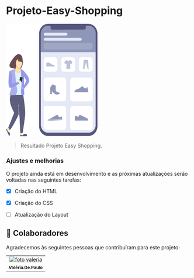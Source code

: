 # Projeto-Easy-Shopping

<img src="./img/easy-shopping.svg" width="250px" alt="exemplo imagem">

> Resultado Projeto Easy Shopping.

### Ajustes e melhorias

O projeto ainda está em desenvolvimento e as próximas atualizações serão voltadas nas seguintes tarefas:

- [x] Criação do HTML
- [x] Criação do CSS
- [ ] Atualização do Layout


## 🤝 Colaboradores

Agradecemos às seguintes pessoas que contribuíram para este projeto:

<table>
  <tr>
    <td align="center">
      <a href="#">
        <img src="https://avatars.githubusercontent.com/u/28617230?v=4" width="100px;" alt="foto valeria"/><br>
        <sub>
          <b>Valéria De Paulo</b>
        </sub>
      </a>
    </td>
   
  </tr>
</table>
 
